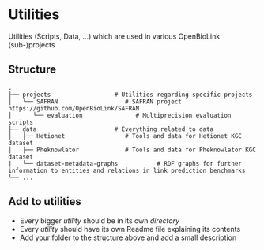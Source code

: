 # Utilities
Utilities (Scripts, Data, ...) which are used in various OpenBioLink (sub-)projects

## Structure

```
.
├── projects                  # Utilities regarding specific projects
│   └── SAFRAN                   # SAFRAN project https://github.com/OpenBioLink/SAFRAN
│      └── evaluation               # Multiprecision evaluation scripts
├── data                      # Everything related to data
│   ├── Hetionet                 # Tools and data for Hetionet KGC dataset
│   ├── Pheknowlator             # Tools and data for Pheknowlator KGC dataset
|   └── dataset-metadata-graphs           # RDF graphs for further information to entities and relations in link prediction benchmarks
└── ...
```

## Add to utilities

+ Every bigger *utility* should be in its own *directory*
+ Every *utility* should have its own Readme file explaining its contents
+ Add your folder to the structure above and add a small description


